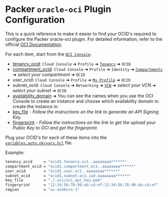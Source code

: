 # Packer `oracle-oci` Plugin Configuration

This is a quick reference to make it easier to find your OCID's required to configure the Packer oracle-oci plugin. For detailed information, refer to the official [OCI Documentation](https://docs.oracle.com/en-us/iaas/Content/API/SDKDocs/terraformproviderconfiguration.htm).

For each item, start from the [`OCI Console`](https://cloud.oracle.com).

- [tenancy_ocid](https://docs.oracle.com/en-us/iaas/Content/GSG/Tasks/contactingsupport_topic-Finding_Your_Tenancy_OCID_Oracle_Cloud_Identifier.htm): `Cloud Console` ➜ `Profile` ➜ [`Tenancy`](https://cloud.oracle.com/tenancy) ➜ `OCID`
- [compartment_ocid](https://docs.oracle.com/en-us/iaas/Content/GSG/Tasks/contactingsupport_topic-Finding_the_OCID_of_a_Compartment.htm): `Cloud Console` ➜ `Profile` ➜ `Identity` ➜ [`Compartments`](https://cloud.oracle.com/identity/compartments) ➜ *select your compartment* ➜ `OCID`
- user_ocid: `Cloud Console` ➜ `Profile` ➜ [`My Profile`](https://cloud.oracle.com/identity/domains/my-profile) ➜ `OCID`
- subnet_ocid: `Cloud Console` ➜ `Networking` ➜ [`VCN`](https://cloud.oracle.com/networking/vcns) ➜ *select your VCN* ➜ *select your subnet* ➜ `OCID`
- [availability_domain](https://docs.oracle.com/en-us/iaas/Content/General/Concepts/regions.htm#ad-names) ➜ You can see the names when you use the OCI Console to create an instance and choose which availability domain to create the instance in.
- [key_file](https://docs.oracle.com/en-us/iaas/Content/API/Concepts/apisigningkey.htm#two) - *Follow the instructions on the link to generate an API Signing Key.*
- [fingerprint](https://docs.oracle.com/en-us/iaas/Content/API/Concepts/apisigningkey.htm#three) - *Follow the instructions on the link to get the upload your Public Key to OCI and get the fingerprint.*

Plug your OCID's for each of these items into the [`variables.auto.pkrvars.hcl`](./variables.auto.pkrvars.hcl.sample) file.

Example:

```bash
tenancy_ocid     = "ocid1.tenancy.oc1..aaaaaaaa******"
compartment_ocid = "ocid1.compartment.oc1..aaaaaaaa******"
user_ocid        = "ocid1.user.oc1..aaaaaaaa******"
subnet_ocid      = "ocid1.subnet.oc1.iad.aaaaaaaa******"
key_file         = "./.oci/oci_api_key.pem"
fingerprint      = "12:34:56:78:90:ab:cd:ef:12:34:56:78:90:ab:cd:ef"
region           = "us-ashburn-1"
```